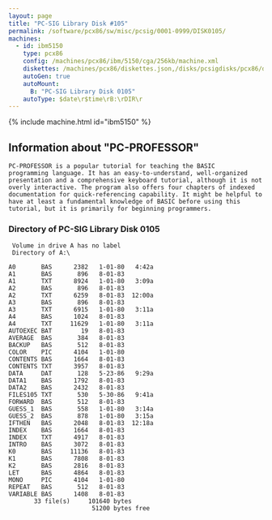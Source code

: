 ```yaml
---
layout: page
title: "PC-SIG Library Disk #105"
permalink: /software/pcx86/sw/misc/pcsig/0001-0999/DISK0105/
machines:
  - id: ibm5150
    type: pcx86
    config: /machines/pcx86/ibm/5150/cga/256kb/machine.xml
    diskettes: /machines/pcx86/diskettes.json,/disks/pcsigdisks/pcx86/diskettes.json
    autoGen: true
    autoMount:
      B: "PC-SIG Library Disk 0105"
    autoType: $date\r$time\rB:\rDIR\r
---
```


{% include machine.html id="ibm5150" %}

## Information about "PC-PROFESSOR"

    PC-PROFESSOR is a popular tutorial for teaching the BASIC
    programming language. It has an easy-to-understand, well-organized
    presentation and a comprehensive keyboard tutorial, although it is not
    overly interactive. The program also offers four chapters of indexed
    documentation for quick-referencing capability. It might be helpful to
    have at least a fundamental knowledge of BASIC before using this
    tutorial, but it is primarily for beginning programmers.

### Directory of PC-SIG Library Disk 0105

     Volume in drive A has no label
     Directory of A:\

    A0       BAS      2382   1-01-80   4:42a
    A1       BAS       896   8-01-83
    A1       TXT      8924   1-01-80   3:09a
    A2       BAS       896   8-01-83
    A2       TXT      6259   8-01-83  12:00a
    A3       BAS       896   8-01-83
    A3       TXT      6915   1-01-80   3:11a
    A4       BAS      1024   8-01-83
    A4       TXT     11629   1-01-80   3:11a
    AUTOEXEC BAT        19   8-01-83
    AVERAGE  BAS       384   8-01-83
    BACKUP   BAS       512   8-01-83
    COLOR    PIC      4104   1-01-80
    CONTENTS BAS      1664   8-01-83
    CONTENTS TXT      3957   8-01-83
    DATA     DAT       128   5-23-86   9:29a
    DATA1    BAS      1792   8-01-83
    DATA2    BAS      2432   8-01-83
    FILES105 TXT       530   5-30-86   9:41a
    FORWARD  BAS       512   8-01-83
    GUESS_1  BAS       558   1-01-80   3:14a
    GUESS_2  BAS       878   1-01-80   3:15a
    IFTHEN   BAS      2048   8-01-83  12:18a
    INDEX    BAS      1664   8-01-83
    INDEX    TXT      4917   8-01-83
    INTRO    BAS      3072   8-01-83
    K0       BAS     11136   8-01-83
    K1       BAS      7808   8-01-83
    K2       BAS      2816   8-01-83
    LET      BAS      4864   8-01-83
    MONO     PIC      4104   1-01-80
    REPEAT   BAS       512   8-01-83
    VARIABLE BAS      1408   8-01-83
           33 file(s)     101640 bytes
                           51200 bytes free
